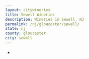 ```yaml
---
layout: citywineries
title: Sewell Wineries
description: Wineries in Sewell, NJ
permalink: /nj/gloucester/sewell/
state: nj
county: gloucester
city: sewell
---
```

-

